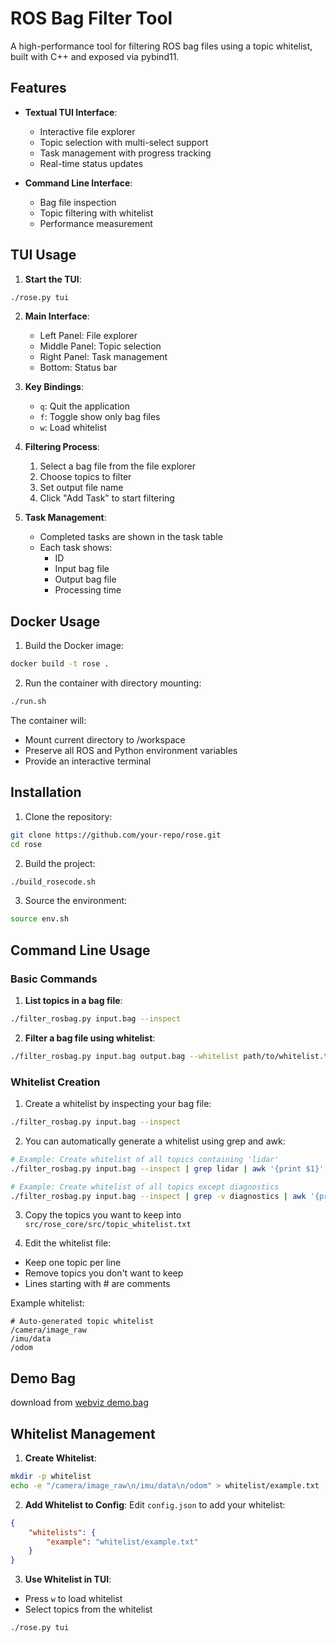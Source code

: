 # ROS Bag Filter Tool

A high-performance tool for filtering ROS bag files using a topic whitelist, built with C++ and exposed via pybind11.

## Features

- **Textual TUI Interface**:
  - Interactive file explorer
  - Topic selection with multi-select support
  - Task management with progress tracking
  - Real-time status updates

- **Command Line Interface**:
  - Bag file inspection
  - Topic filtering with whitelist
  - Performance measurement

## TUI Usage

1. **Start the TUI**:
```bash
./rose.py tui
```

2. **Main Interface**:
   - Left Panel: File explorer
   - Middle Panel: Topic selection
   - Right Panel: Task management
   - Bottom: Status bar

3. **Key Bindings**:
   - `q`: Quit the application
   - `f`: Toggle show only bag files
   - `w`: Load whitelist

4. **Filtering Process**:
   1. Select a bag file from the file explorer
   2. Choose topics to filter
   3. Set output file name
   4. Click "Add Task" to start filtering

5. **Task Management**:
   - Completed tasks are shown in the task table
   - Each task shows:
     - ID
     - Input bag file
     - Output bag file
     - Processing time

## Docker Usage

1. Build the Docker image:
```bash
docker build -t rose .
```

2. Run the container with directory mounting:
```bash
./run.sh
```

The container will:
- Mount current directory to /workspace
- Preserve all ROS and Python environment variables
- Provide an interactive terminal

## Installation

1. Clone the repository:
```bash
git clone https://github.com/your-repo/rose.git
cd rose
```

2. Build the project:
```bash
./build_rosecode.sh
```

3. Source the environment:
```bash
source env.sh
```

## Command Line Usage

### Basic Commands

1. **List topics in a bag file**:
```bash
./filter_rosbag.py input.bag --inspect
```

2. **Filter a bag file using whitelist**:
```bash
./filter_rosbag.py input.bag output.bag --whitelist path/to/whitelist.txt
```

### Whitelist Creation

1. Create a whitelist by inspecting your bag file:
```bash
./filter_rosbag.py input.bag --inspect
```

2. You can automatically generate a whitelist using grep and awk:
```bash
# Example: Create whitelist of all topics containing 'lidar'
./filter_rosbag.py input.bag --inspect | grep lidar | awk '{print $1}' > topic_whitelist.txt

# Example: Create whitelist of all topics except diagnostics
./filter_rosbag.py input.bag --inspect | grep -v diagnostics | awk '{print $1}' > topic_whitelist.txt
```

3. Copy the topics you want to keep into `src/rose_core/src/topic_whitelist.txt`

4. Edit the whitelist file:
- Keep one topic per line
- Remove topics you don't want to keep
- Lines starting with # are comments

Example whitelist:
```
# Auto-generated topic whitelist
/camera/image_raw
/imu/data
/odom
```

## Demo Bag

download from [webviz demo.bag](https://storage.googleapis.com/cruise-webviz-public/demo.bag)

## Whitelist Management

1. **Create Whitelist**:
```bash
mkdir -p whitelist
echo -e "/camera/image_raw\n/imu/data\n/odom" > whitelist/example.txt
```

2. **Add Whitelist to Config**:
Edit `config.json` to add your whitelist:
```json
{
    "whitelists": {
        "example": "whitelist/example.txt"
    }
}
```

3. **Use Whitelist in TUI**:
- Press `w` to load whitelist
- Select topics from the whitelist

```bash
./rose.py tui
```

